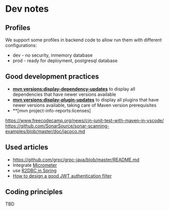 # Dev notes

## Profiles
We support some profiles in backend code to allow run them with different configurations:
- dev - no security, inmemory database
- prod - ready for deployment, postgresql database

## Good development practices

- **[mvn versions:display-dependency-updates](https://www.mojohaus.org/versions-maven-plugin/display-dependency-updates-mojo.html)** to display all dependencies that have newer versions available
- **[mvn versions:display-plugin-updates](https://www.mojohaus.org/versions-maven-plugin/display-plugin-updates-mojo.html)** to display all plugins that have newer versions available, taking care of Maven version prerequisites
- **[mvn project-info-reports:licenses]

<https://www.freecodecamp.org/news/cjn-junit-test-with-maven-in-vscode/>
https://github.com/SonarSource/sonar-scanning-examples/blob/master/doc/jacoco.md


## Used articles
- https://github.com/grpc/grpc-java/blob/master/README.md
- Integrate [Micrometer](https://developer.ibm.com/technologies/java/tutorials/monitor-spring-boot-microservices/)
- use [R2DBC in Spring](https://www.2ndquadrant.com/en/blog/building-reactive-postgresql-repositories-for-spring-boot-applications-part-1/)
- [How to design a good JWT authentication filter](https://stackoverflow.com/questions/41975045/how-to-design-a-good-jwt-authentication-filter)

## Coding principles
TBD
